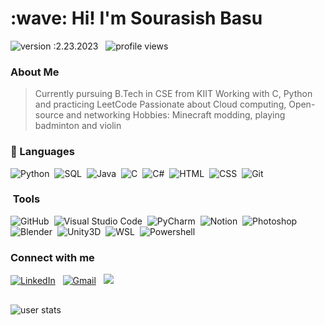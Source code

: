 <h1 align="left" id="macropower-title">:wave: Hi! I'm Sourasish Basu</h1>

![version :2.23.2023](https://img.shields.io/badge/version-2.23.2023-informational) &nbsp;
![profile views](https://komarev.com/ghpvc/?username=SourasishBasu&color=red)&nbsp;

<h3 align="left">About Me</h3>

> Currently pursuing B.Tech in CSE from KIIT
> Working with C, Python and practicing LeetCode
> Passionate about Cloud computing, Open-source and networking 
> Hobbies: Minecraft modding, playing badminton and violin

### 📃&nbsp;Languages

![Python](https://img.shields.io/badge/-Python-05122A?style=flat&logo=python)&nbsp;
![SQL](https://img.shields.io/badge/-MySQL-05122A?style=flat&logo=MYSQL)&nbsp;
![Java](https://img.shields.io/badge/-Java-05122A?style=flat&logo=Java&logoColor=FFA518)&nbsp;
![C](https://img.shields.io/badge/-C-05122A?style=flat&logo=C&logoColor=A8B9CC)&nbsp;
![C#](https://img.shields.io/badge/-CSharp-05122A?style=flat&logo=Csharp&logoColor=00599C)&nbsp;
![HTML](https://img.shields.io/badge/-HTML-05122A?style=flat&logo=HTML5)&nbsp;
![CSS](https://img.shields.io/badge/-CSS-05122A?style=flat&logo=CSS3&logoColor=1572B6)&nbsp;
![Git](https://img.shields.io/badge/-Git-05122A?style=flat&logo=git)&nbsp;

### &nbsp;Tools

![GitHub](https://img.shields.io/badge/-GitHub-05122A?style=flat&logo=github)&nbsp;
![Visual Studio Code](https://img.shields.io/badge/-Visual%20Studio%20Code-05122A?style=flat&logo=visual-studio-code&logoColor=007ACC)&nbsp;
![PyCharm](https://img.shields.io/badge/PyCharm%20-%23150458.svg?&style=flat&logo=pycharm&logoColor=green)&nbsp;
![Notion](https://img.shields.io/badge/Notion%20-%23150458.svg?&style=flat&logo=notion&logoColor=white)&nbsp;
![Photoshop](https://img.shields.io/badge/-Photoshop-05122A?style=flat&logo=adobe)&nbsp;
![Blender](https://img.shields.io/badge/-Blender-05122A?style=flat&logo=blender&logoColor=orange)&nbsp;
![Unity3D](https://img.shields.io/badge/-Unity3D-05122A?style=flat&logo=unity)&nbsp;
![WSL](https://img.shields.io/badge/WSL%20-%23150458.svg?&style=flat&logo=ubuntu&logoColor=brown)&nbsp;
![Powershell](https://img.shields.io/badge/PowerShell%20-%23150458.svg?&style=flat&logo=powershell)&nbsp;


### Connect with me <br>
<a href="https://www.linkedin.com/in/sourasishbasu"><img alt="LinkedIn" src="https://img.shields.io/badge/LinkedIn%20-%230077B5.svg?&style=flat&logo=linkedin&logoColor=white"/></a> &nbsp;
<a href="mailto:sourasishbasu06@gmail.com"><img alt="Gmail" src="https://img.shields.io/badge/Gmail-D14836?style=flat&logo=gmail&logoColor=white" /></a> &nbsp;
<a href="https://discord.com/users/524877465496190976"><img src="https://img.shields.io/badge/-Sasquatch-5865F2?style=flat&logo=Discord&logoColor=white"/></a> &nbsp;
##

![user stats](https://github-readme-stats.vercel.app/api?username=sourasishbasu&show_icons=true&theme=great-gatsby&border_radius=12&bg_color=135,222223,000000&hide_border=true)
